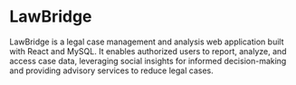 # LawBridge
LawBridge is a legal case management and analysis web application built with React and MySQL. It enables authorized users to report, analyze, and access case data, leveraging social insights for informed decision-making and providing advisory services to reduce legal cases.
